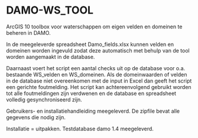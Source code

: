 # DAMO-WS_TOOL
ArcGIS 10 toolbox voor waterschappen om eigen velden en domeinen te beheren in DAMO.

In de meegeleverde spreadsheet Damo_fields.xlsx kunnen velden en domeinen worden ingevuld zodat deze automatisch met behulp van de tool worden aangemaakt in de database.

Daarnaast voert het script een aantal checks uit op de database voor o.a. bestaande WS_velden en WS_domeinen. Als de domeinwaarden of velden in de database niet overeenkomen met de input in Excel dan geeft het script een gerichte foutmelding. Het script kan achtereenvolgend gebruikt worden tot alle foutmeldingen zijn verdwenen en de database en spreadsheet volledig gesynchroniseerd zijn.

Gebruikers- en installatiehandleiding meegeleverd. De zipfile bevat alle gegevens die nodig zijn. 

Installatie = uitpakken. Testdatabase damo 1.4 meegeleverd.
